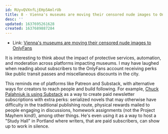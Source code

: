 ```yaml
---
id: RUyvQVXnfLjEHp5AmlrUb
title: 8 - Vienna's museums are moving their censored nude images to OnlyFans
desc: ''
updated: 1637695261628
created: 1637689887284
---
```


- Link: [Vienna's museums are moving their censored nude images to OnlyFans](https://qz.com/2075341/vienna-museums-move-nsfw-images-to-onlyfans/)

It is interesting to think about the impact of protective services, automation, and moderation across platforms impacting museums. I may have laughed when reading about subscribers to the OnlyFans account receiving perks like public transit passes and miscellaneous discounts in the city.

This reminds me of platforms like Patreon and Substack, with alternative ways for creators to reach people and build following. For example, [Chuck Palahniuk is using Substack](https://substack.com/profile/2728193-chuck-palahniuk) as a way to create paid newsletter subscriptions with extra perks: serialized novels that may otherwise have difficulty in the traditional publishing route, physical rewards mailed to people engaging in discussions, homework assignments (not the Project Mayhem kind!), among other things. He's even using it as a way to host a "Study Hall" in Portland where writers, that are paid subscribers, can show up to work in silence.
